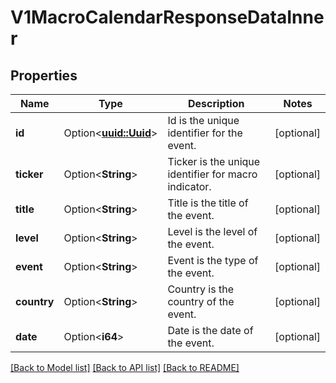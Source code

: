 # V1MacroCalendarResponseDataInner

## Properties

Name | Type | Description | Notes
------------ | ------------- | ------------- | -------------
**id** | Option<[**uuid::Uuid**](uuid::Uuid.md)> | Id is the unique identifier for the event. | [optional]
**ticker** | Option<**String**> | Ticker is the unique identifier for macro indicator. | [optional]
**title** | Option<**String**> | Title is the title of the event. | [optional]
**level** | Option<**String**> | Level is the level of the event. | [optional]
**event** | Option<**String**> | Event is the type of the event. | [optional]
**country** | Option<**String**> | Country is the country of the event. | [optional]
**date** | Option<**i64**> | Date is the date of the event. | [optional]

[[Back to Model list]](../README.md#documentation-for-models) [[Back to API list]](../README.md#documentation-for-api-endpoints) [[Back to README]](../README.md)


